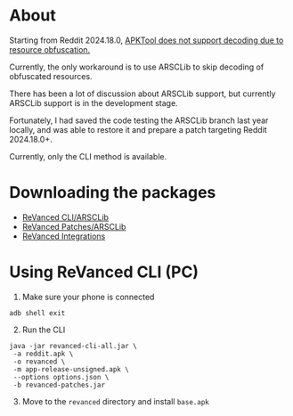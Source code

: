 About
==
Starting from Reddit 2024.18.0, [APKTool does not support decoding due to resource obfuscation.](https://github.com/ReVanced/revanced-patches/issues/3099)

Currently, the only workaround is to use ARSCLib to skip decoding of obfuscated resources.

There has been a lot of discussion about ARSCLib support, but currently ARSCLib support is in the development stage.

Fortunately, I had saved the code testing the ARSCLib branch last year locally, and was able to restore it and prepare a patch targeting Reddit 2024.18.0+.

Currently, only the CLI method is available.

Downloading the packages
==
- [ReVanced CLI/ARSCLib](https://github.com/inotia00/revanced-cli/releases/tag/v2.21.2-arsclib)
- [ReVanced Patches/ARSCLib](https://github.com/inotia00/revanced-patches/releases/tag/v2.174.0-arsclib)
- [ReVanced Integrations](https://github.com/inotia00/revanced-integrations/releases/latest)

Using ReVanced CLI (PC)
==
1. Make sure your phone is connected

```
adb shell exit
```

2. Run the CLI
```
java -jar revanced-cli-all.jar \
 -a reddit.apk \
 -o revanced \
 -m app-release-unsigned.apk \
 --options options.json \
 -b revanced-patches.jar
```

3. Move to the `revanced` directory and install `base.apk`
